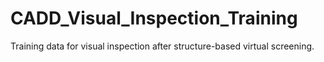 # CADD_Visual_Inspection_Training
Training data for visual inspection after structure-based virtual screening.
